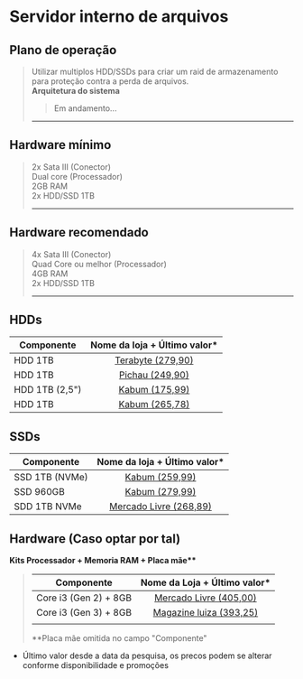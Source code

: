 # Servidor interno de arquivos
## Plano de operação
> Utilizar multiplos HDD/SSDs para criar um raid de armazenamento para proteção contra a perda de arquivos.   
> __Arquitetura do sistema__
>> Em andamento...
>____
## Hardware mínimo 
> 2x Sata III (Conector)  
> Dual core (Processador)   
> 2GB RAM  
> 2x HDD/SSD 1TB 
>____
## Hardware recomendado
> 4x Sata III (Conector)  
> Quad Core ou melhor (Processador)  
> 4GB RAM  
> 2x HDD/SSD 1TB  
>____
## HDDs
|Componente| Nome da loja + Último valor*|
|-|:-:|
|HDD 1TB|[Terabyte (279,90)](https://www.terabyteshop.com.br/produto/3382/hd-western-digital-caviar-blue-wd10ezex-1tb-7200rpm-64mb-sata-iii)|
|HDD 1TB|[Pichau (249,90)](https://www.pichau.com.br/hd-wd-blue-1tb-3-5-sata-iii-6gb-s-wd10ezex)|
|HDD 1TB (2,5")|[Kabum (175,99)](https://www.kabum.com.br/produto/426026/hd-notebook-western-digital-1tb-sata3-wd10spzx-7mm-5400-rpm)|
|HDD 1TB|[Kabum (265,78)](https://www.kabum.com.br/produto/196450/hd-western-digital-1tb-caviar-blue-7200-rpm-cache-64mb-3-5-sata-iii-wd10ezex)|
## SSDs
|Componente| Nome da loja + Último valor*|
|-|:-:|
|SSD 1TB (NVMe)|[Kabum (259,99)](https://www.kabum.com.br/produto/380745/ssd-1-tb-kingston-nv2-m-2-2280-pcie-nvme-leitura-3500-mb-s-e-gravacao-2100-mb-s-snv2s-1000g)|
|SSD 960GB|[Kabum (279,99)](https://www.kabum.com.br/produto/95217/ssd-960-gb-kingston-a400-sata-leitura-500mb-s-e-gravacao-450mb-s-sa400s37-960g)|
|SDD 1TB NVMe|[Mercado Livre (268,89)](https://www.mercadolivre.com.br/disco-solido-interno-kingston-snv2s1000g-1tb-azul-celeste/p/MLB19738268)|

## Hardware (Caso optar por tal)
__Kits Processador + Memoria RAM + Placa mãe**__
>|Componente| Nome da Loja + Último valor*|
>|-|:-:|
>|Core i3 (Gen 2) + 8GB|[Mercado Livre (405,00)](https://produto.mercadolivre.com.br/MLB-3065417569-kit-i3-2120-placa-me-h61-8gb-ddr3-cooler-nfe-_JM)|
>|Core i3 (Gen 3) + 8GB|[Magazine luiza (393,25)](https://www.magazineluiza.com.br/kit-pl-mae-h61-proc-i3-3220-memoria-8-gb-ddr3-cooler-rede-10-100-powerpc/p/kk2cfd36c5/in/pmae/)|
>|||
>
> **Placa mãe omitida no campo "Componente" 

* Último valor desde a data da pesquisa, os precos podem se alterar conforme disponibilidade e promoções 

